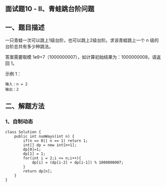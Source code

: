 ## 面试题10 - II、青蛙跳台阶问题

## 一、题目描述

一只青蛙一次可以跳上1级台阶，也可以跳上2级台阶。求该青蛙跳上一个 n 级的台阶总共有多少种跳法。

答案需要取模 1e9+7（1000000007），如计算初始结果为：1000000008，请返回 1。

示例 1：

```
输入：n = 2
输出：2
```



## 二、解题方法

### 1、自制动态

```
class Solution {
    public int numWays(int n) {
        if(n == 0|| n == 1) return 1;
        int[] dp = new int[n+1];
        dp[0]=1;
        dp[1] = 1;
        for(int i = 2;i <= n;i++){
            dp[i] = (dp[i-2] + dp[i-1]) % 1000000007;
        }
        return dp[n];
    }
}
```

